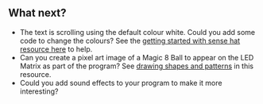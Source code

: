 ## What next?

- The text is scrolling using the default colour white. Could you add some code to change the colours? See the [getting started with sense hat resource here](https://projects.raspberrypi.org/en/projects/getting-started-with-the-sense-hat/) to help.
- Can you create a pixel art image of a Magic 8 Ball to appear on the LED Matrix as part of the program? See [drawing shapes and patterns](https://github.com/raspberrypilearning/astro-pi-guide/blob/master/inputs-outputs/led-matrix.md) in this resource.
- Could you add sound effects to your program to make it more interesting? 

